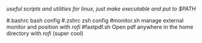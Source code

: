 *useful scripts and utilities for linux, just make executable and put to $PATH*

#.bashrc
bash config
#.zshrc
zsh config
#monitor.sh
manage external monitor and position with *rofi*
#fastpdf.sh
Open pdf anywhere in the home directory with *rofi* (super cool)



